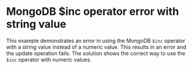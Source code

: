 # MongoDB $inc operator error with string value
This example demonstrates an error in using the MongoDB `$inc` operator with a string value instead of a numeric value. This results in an error and the update operation fails.
The solution shows the correct way to use the `$inc` operator with numeric values.